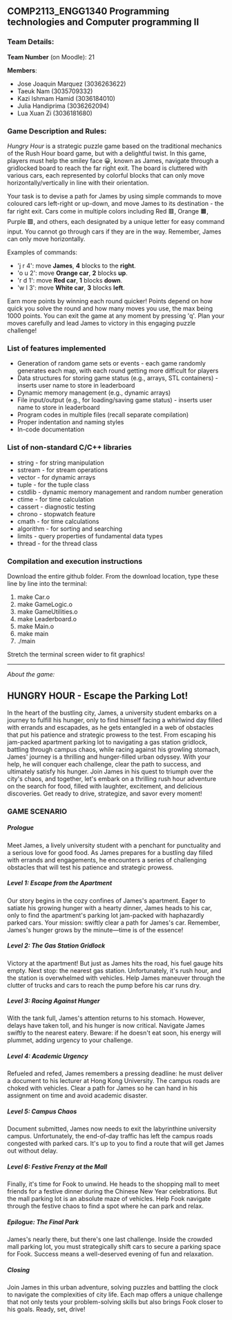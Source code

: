 ## COMP2113_ENGG1340 Programming technologies and Computer programming II

### Team Details: 
**Team Number** (on Moodle): 21

**Members**:
* Jose Joaquin Marquez (3036263622)
* Taeuk Nam (3035709332)
* Kazi Ishmam Hamid (3036184010)
* Julia Handiprima (3036262094)
* Lua Xuan Zi (3036181680)

### Game Description and Rules: 

*Hungry Hour* is a strategic puzzle game based on the traditional mechanics of the Rush Hour board game, but with a delightful twist. In this game, players must help the smiley face 😀, known as James, navigate through a gridlocked board to reach the far right exit. The board is cluttered with various cars, each represented by colorful blocks that can only move horizontally/vertically in line with their orientation. 

Your task is to devise a path for James by using simple commands to move coloured cars left-right or up-down, and move James to its destination - the far right exit. Cars come in multiple colors including Red 🟥, Orange 🟧, Purple 🟪, and others, each designated by a unique letter for easy command input. You cannot go through cars if they are in the way. Remember, James can only move horizontally. 

Examples of commands: 
* 'j r 4': move **James**, **4** blocks to the **right**.
* 'o u 2': move **Orange car**, **2** blocks **up**.
* 'r d 1': move **Red car**, **1** blocks **down**.
* 'w l 3': move **White car**, **3** blocks **left**.

Earn more points by winning each round quicker! Points depend on how quick you solve the round and how many moves you use, the max being 1000 points. You can exit the game at any moment by pressing 'q'. Plan your moves carefully and lead James to victory in this engaging puzzle challenge!

### List of features implemented 

* Generation of random game sets or events - each game randomly generates each map, with each round getting more difficult for players
* Data structures for storing game status (e.g., arrays, STL containers) - inserts user name to store in leaderboard
* Dynamic memory management (e.g., dynamic arrays)
* File input/output (e.g., for loading/saving game status) - inserts user name to store in leaderboard
* Program codes in multiple files (recall separate compilation)
* Proper indentation and naming styles
* In-code documentation

### List of non-standard C/C++ libraries
* string - for string manipulation
* sstream - for stream operations
* vector - for dynamic arrays
* tuple - for the tuple class
* cstdlib - dynamic memory management and random number generation
* ctime - for time calculation
* cassert - diagnostic testing
* chrono - stopwatch feature
* cmath - for time calculations
* algorithm - for sorting and searching
* limits - query properties of fundamental data types
* thread - for the thread class

### Compilation and execution instructions 

Download the entire github folder.
From the download location, type these line by line into the terminal:
1) make Car.o
2) make GameLogic.o
3) make GameUtilities.o
4) make Leaderboard.o
5) make Main.o
6) make main
7) ./main

Stretch the terminal screen wider to fit graphics!

-----

_About the game:_

## HUNGRY HOUR - Escape the Parking Lot!

In the heart of the bustling city, James, a university student embarks on a journey to fulfill his hunger, only to find himself facing a whirlwind day filled with errands and escapades, as he gets entangled in a web of obstacles that put his patience and strategic prowess to the test. From escaping his jam-packed apartment parking lot to navigating a gas station gridlock, battling through campus chaos, while racing against his growling stomach, James' journey is a thrilling and hunger-filled urban odyssey. With your help, he will conquer each challenge, clear the path to success, and ultimately satisfy his hunger. Join James in his quest to triumph over the city's chaos, and together, let's embark on a thrilling rush hour adventure on the search for food, filled with laughter, excitement, and delicious discoveries. Get ready to drive, strategize, and savor every moment!

### GAME SCENARIO

##### Prologue
Meet James, a lively university student with a penchant for punctuality and a serious love for good food. As James prepares for a bustling day filled with errands and engagements, he encounters a series of challenging obstacles that will test his patience and strategic prowess.

##### Level 1: Escape from the Apartment
Our story begins in the cozy confines of James's apartment. Eager to satiate his growing hunger with a hearty dinner, James heads to his car, only to find the apartment's parking lot jam-packed with haphazardly parked cars. Your mission: swiftly clear a path for James's car. Remember, James's hunger grows by the minute—time is of the essence!

##### Level 2: The Gas Station Gridlock
Victory at the apartment! But just as James hits the road, his fuel gauge hits empty. Next stop: the nearest gas station. Unfortunately, it's rush hour, and the station is overwhelmed with vehicles. Help James maneuver through the clutter of trucks and cars to reach the pump before his car runs dry.

##### Level 3: Racing Against Hunger
With the tank full, James's attention returns to his stomach. However, delays have taken toll, and his hunger is now critical. Navigate  James swiftly to the nearest eatery. Beware: if he doesn't eat soon, his energy will plummet, adding urgency to your challenge.

##### Level 4: Academic Urgency
Refueled and refed, James remembers a pressing deadline: he must deliver a document to his lecturer at Hong Kong University. The campus roads are choked with vehicles. Clear a path for James so he can hand in his assignment on time and avoid academic disaster.

##### Level 5: Campus Chaos
Document submitted, James now needs to exit the labyrinthine university campus. Unfortunately, the end-of-day traffic has left the campus roads congested with parked cars. It's up to you to find a route that will get James out without delay.

##### Level 6: Festive Frenzy at the Mall
Finally, it's time for  Fook to unwind. He heads to the shopping mall to meet friends for a festive dinner during the Chinese New Year celebrations. But the mall parking lot is an absolute maze of vehicles. Help  Fook navigate through the festive chaos to find a spot where he can park and relax.

##### Epilogue: The Final Park
James's nearly there, but there's one last challenge. Inside the crowded mall parking lot, you must strategically shift cars to secure a parking space for  Fook. Success means a well-deserved evening of fun and relaxation.

##### Closing
Join James in this urban adventure, solving puzzles and battling the clock to navigate the complexities of city life. Each map offers a unique challenge that not only tests your problem-solving skills but also brings Fook closer to his goals. Ready, set, drive!

